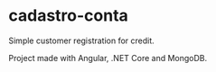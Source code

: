 # cadastro-conta
Simple customer registration for credit.

Project made with Angular, .NET Core and MongoDB.
